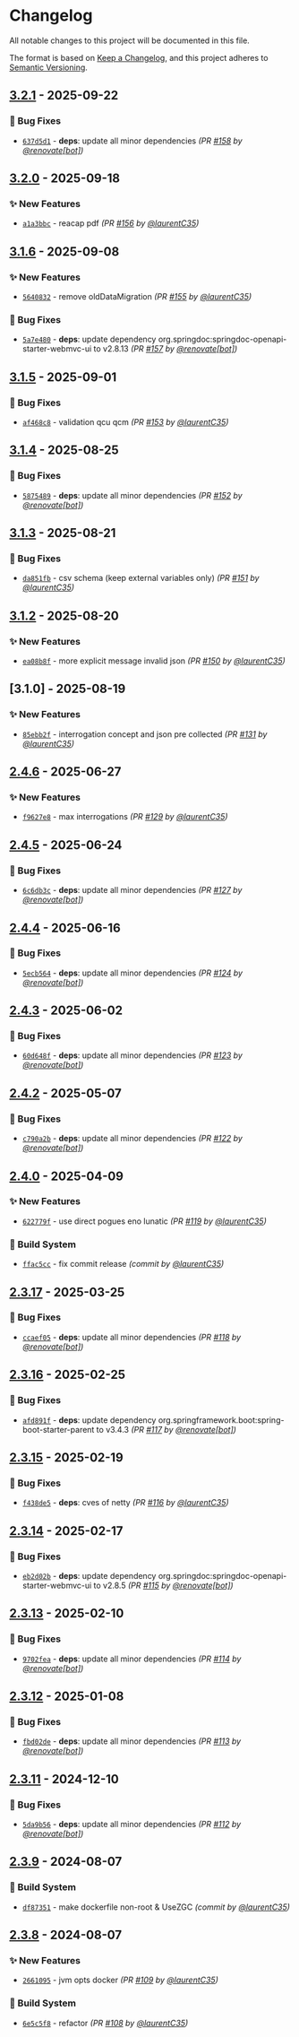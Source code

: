# Changelog
All notable changes to this project will be documented in this file.

The format is based on [Keep a Changelog](https://keepachangelog.com/en/1.0.0/),
and this project adheres to [Semantic Versioning](https://semver.org/spec/v2.0.0.html).

## [3.2.1] - 2025-09-22
### :bug: Bug Fixes
- [`637d5d1`](https://github.com/InseeFr/Public-Enemy-Back-Office/commit/637d5d178840f4a2cf9c1ba26e9cdd9d3379917b) - **deps**: update all minor dependencies *(PR [#158](https://github.com/InseeFr/Public-Enemy-Back-Office/pull/158) by [@renovate[bot]](https://github.com/apps/renovate))*


## [3.2.0] - 2025-09-18
### :sparkles: New Features
- [`a1a3bbc`](https://github.com/InseeFr/Public-Enemy-Back-Office/commit/a1a3bbcdc9c44502c918ed4694ae1e301914e399) - reacap pdf *(PR [#156](https://github.com/InseeFr/Public-Enemy-Back-Office/pull/156) by [@laurentC35](https://github.com/laurentC35))*


## [3.1.6] - 2025-09-08
### :sparkles: New Features
- [`5640832`](https://github.com/InseeFr/Public-Enemy-Back-Office/commit/5640832fe927c2a291b2b1fad9f7918a2efe886e) - remove oldDataMigration *(PR [#155](https://github.com/InseeFr/Public-Enemy-Back-Office/pull/155) by [@laurentC35](https://github.com/laurentC35))*

### :bug: Bug Fixes
- [`5a7e480`](https://github.com/InseeFr/Public-Enemy-Back-Office/commit/5a7e480a5efb847c59d95f22184c9b415a68407a) - **deps**: update dependency org.springdoc:springdoc-openapi-starter-webmvc-ui to v2.8.13 *(PR [#157](https://github.com/InseeFr/Public-Enemy-Back-Office/pull/157) by [@renovate[bot]](https://github.com/apps/renovate))*


## [3.1.5] - 2025-09-01
### :bug: Bug Fixes
- [`af468c8`](https://github.com/InseeFr/Public-Enemy-Back-Office/commit/af468c81efdb6c8f46992868859e2ba9c9382946) - validation qcu qcm *(PR [#153](https://github.com/InseeFr/Public-Enemy-Back-Office/pull/153) by [@laurentC35](https://github.com/laurentC35))*


## [3.1.4] - 2025-08-25
### :bug: Bug Fixes
- [`5875489`](https://github.com/InseeFr/Public-Enemy-Back-Office/commit/587548941cf3995a4e62aa5730299bad07292b7c) - **deps**: update all minor dependencies *(PR [#152](https://github.com/InseeFr/Public-Enemy-Back-Office/pull/152) by [@renovate[bot]](https://github.com/apps/renovate))*


## [3.1.3] - 2025-08-21
### :bug: Bug Fixes
- [`da851fb`](https://github.com/InseeFr/Public-Enemy-Back-Office/commit/da851fb3c0b257044d8337e1bb3416951ddf3421) - csv schema (keep external variables only) *(PR [#151](https://github.com/InseeFr/Public-Enemy-Back-Office/pull/151) by [@laurentC35](https://github.com/laurentC35))*


## [3.1.2] - 2025-08-20
### :sparkles: New Features
- [`ea08b8f`](https://github.com/InseeFr/Public-Enemy-Back-Office/commit/ea08b8f4634db28e11d6eb06001153bce34fe211) - more explicit message invalid json *(PR [#150](https://github.com/InseeFr/Public-Enemy-Back-Office/pull/150) by [@laurentC35](https://github.com/laurentC35))*


## [3.1.0] - 2025-08-19
### :sparkles: New Features
- [`85ebb2f`](https://github.com/InseeFr/Public-Enemy-Back-Office/commit/85ebb2fa26a8b1578e053f0def772605ea764e2a) - interrogation concept and json pre collected *(PR [#131](https://github.com/InseeFr/Public-Enemy-Back-Office/pull/131) by [@laurentC35](https://github.com/laurentC35))*


## [2.4.6] - 2025-06-27
### :sparkles: New Features
- [`f9627e8`](https://github.com/InseeFr/Public-Enemy-Back-Office/commit/f9627e8dadd276293884a4716b22a019a9fec560) - max interrogations *(PR [#129](https://github.com/InseeFr/Public-Enemy-Back-Office/pull/129) by [@laurentC35](https://github.com/laurentC35))*


## [2.4.5] - 2025-06-24
### :bug: Bug Fixes
- [`6c6db3c`](https://github.com/InseeFr/Public-Enemy-Back-Office/commit/6c6db3cda2de743d5fefaddcda6f0e6a22f1c377) - **deps**: update all minor dependencies *(PR [#127](https://github.com/InseeFr/Public-Enemy-Back-Office/pull/127) by [@renovate[bot]](https://github.com/apps/renovate))*


## [2.4.4] - 2025-06-16
### :bug: Bug Fixes
- [`5ecb564`](https://github.com/InseeFr/Public-Enemy-Back-Office/commit/5ecb5642229880e71e82f57eeec3f7ec8db5175e) - **deps**: update all minor dependencies *(PR [#124](https://github.com/InseeFr/Public-Enemy-Back-Office/pull/124) by [@renovate[bot]](https://github.com/apps/renovate))*


## [2.4.3] - 2025-06-02
### :bug: Bug Fixes
- [`60d648f`](https://github.com/InseeFr/Public-Enemy-Back-Office/commit/60d648f73c994fc7b0ec857dcf489c7fd97268c5) - **deps**: update all minor dependencies *(PR [#123](https://github.com/InseeFr/Public-Enemy-Back-Office/pull/123) by [@renovate[bot]](https://github.com/apps/renovate))*


## [2.4.2] - 2025-05-07
### :bug: Bug Fixes
- [`c790a2b`](https://github.com/InseeFr/Public-Enemy-Back-Office/commit/c790a2bf4f808626cde3909dfed4e96eb7b0bf04) - **deps**: update all minor dependencies *(PR [#122](https://github.com/InseeFr/Public-Enemy-Back-Office/pull/122) by [@renovate[bot]](https://github.com/apps/renovate))*


## [2.4.0] - 2025-04-09
### :sparkles: New Features
- [`622779f`](https://github.com/InseeFr/Public-Enemy-Back-Office/commit/622779ff1916df1a44afe6468891799075c29074) - use direct pogues eno lunatic *(PR [#119](https://github.com/InseeFr/Public-Enemy-Back-Office/pull/119) by [@laurentC35](https://github.com/laurentC35))*

### :construction_worker: Build System
- [`ffac5cc`](https://github.com/InseeFr/Public-Enemy-Back-Office/commit/ffac5cc0655d00aba272955749b542615af65021) - fix commit release *(commit by [@laurentC35](https://github.com/laurentC35))*


## [2.3.17] - 2025-03-25
### :bug: Bug Fixes
- [`ccaef05`](https://github.com/InseeFr/Public-Enemy-Back-Office/commit/ccaef053928a932be24d3c0d55a9affca25312ab) - **deps**: update all minor dependencies *(PR [#118](https://github.com/InseeFr/Public-Enemy-Back-Office/pull/118) by [@renovate[bot]](https://github.com/apps/renovate))*


## [2.3.16] - 2025-02-25
### :bug: Bug Fixes
- [`afd891f`](https://github.com/InseeFr/Public-Enemy-Back-Office/commit/afd891fe270312ced8ab91d55469e00e034f9287) - **deps**: update dependency org.springframework.boot:spring-boot-starter-parent to v3.4.3 *(PR [#117](https://github.com/InseeFr/Public-Enemy-Back-Office/pull/117) by [@renovate[bot]](https://github.com/apps/renovate))*


## [2.3.15] - 2025-02-19
### :bug: Bug Fixes
- [`f438de5`](https://github.com/InseeFr/Public-Enemy-Back-Office/commit/f438de526ef2d5c8a1042e76fd7c115a7d2f3bcf) - **deps**: cves of netty *(PR [#116](https://github.com/InseeFr/Public-Enemy-Back-Office/pull/116) by [@laurentC35](https://github.com/laurentC35))*


## [2.3.14] - 2025-02-17
### :bug: Bug Fixes
- [`eb2d02b`](https://github.com/InseeFr/Public-Enemy-Back-Office/commit/eb2d02b4f9150ca183cc008cc4ac9c3a84be79a7) - **deps**: update dependency org.springdoc:springdoc-openapi-starter-webmvc-ui to v2.8.5 *(PR [#115](https://github.com/InseeFr/Public-Enemy-Back-Office/pull/115) by [@renovate[bot]](https://github.com/apps/renovate))*


## [2.3.13] - 2025-02-10
### :bug: Bug Fixes
- [`9702fea`](https://github.com/InseeFr/Public-Enemy-Back-Office/commit/9702feaa6de82e628078e55fa6a7469e1a92d937) - **deps**: update all minor dependencies *(PR [#114](https://github.com/InseeFr/Public-Enemy-Back-Office/pull/114) by [@renovate[bot]](https://github.com/apps/renovate))*


## [2.3.12] - 2025-01-08
### :bug: Bug Fixes
- [`fbd02de`](https://github.com/InseeFr/Public-Enemy-Back-Office/commit/fbd02de1caa58cd4d82c6c7bc912432220ae416d) - **deps**: update all minor dependencies *(PR [#113](https://github.com/InseeFr/Public-Enemy-Back-Office/pull/113) by [@renovate[bot]](https://github.com/apps/renovate))*


## [2.3.11] - 2024-12-10
### :bug: Bug Fixes
- [`5da9b56`](https://github.com/InseeFr/Public-Enemy-Back-Office/commit/5da9b56f1bb07965f32a0b66afd0922085c99840) - **deps**: update all minor dependencies *(PR [#112](https://github.com/InseeFr/Public-Enemy-Back-Office/pull/112) by [@renovate[bot]](https://github.com/apps/renovate))*


## [2.3.9] - 2024-08-07
### :construction_worker: Build System
- [`df87351`](https://github.com/InseeFr/Public-Enemy-Back-Office/commit/df87351ff0daee2eb2730f078cb1e1ae2054cb6e) - make dockerfile non-root & UseZGC *(commit by [@laurentC35](https://github.com/laurentC35))*


## [2.3.8] - 2024-08-07
### :sparkles: New Features
- [`2661095`](https://github.com/InseeFr/Public-Enemy-Back-Office/commit/26610952090aae1504234987cfb617ba093604c9) - jvm opts docker *(PR [#109](https://github.com/InseeFr/Public-Enemy-Back-Office/pull/109) by [@laurentC35](https://github.com/laurentC35))*

### :construction_worker: Build System
- [`6e5c5f8`](https://github.com/InseeFr/Public-Enemy-Back-Office/commit/6e5c5f849f466ae6fa17eaedcb13ed8897036e93) - refactor *(PR [#108](https://github.com/InseeFr/Public-Enemy-Back-Office/pull/108) by [@laurentC35](https://github.com/laurentC35))*

[2.3.8]: https://github.com/InseeFr/Public-Enemy-Back-Office/compare/2.3.7...2.3.8
[2.3.9]: https://github.com/InseeFr/Public-Enemy-Back-Office/compare/2.3.8...2.3.9
[2.3.11]: https://github.com/InseeFr/Public-Enemy-Back-Office/compare/2.3.10...2.3.11
[2.3.12]: https://github.com/InseeFr/Public-Enemy-Back-Office/compare/2.3.11...2.3.12
[2.3.13]: https://github.com/InseeFr/Public-Enemy-Back-Office/compare/2.3.12...2.3.13
[2.3.14]: https://github.com/InseeFr/Public-Enemy-Back-Office/compare/2.3.13...2.3.14
[2.3.15]: https://github.com/InseeFr/Public-Enemy-Back-Office/compare/2.3.14...2.3.15
[2.3.16]: https://github.com/InseeFr/Public-Enemy-Back-Office/compare/2.3.15...2.3.16
[2.3.17]: https://github.com/InseeFr/Public-Enemy-Back-Office/compare/2.3.16...2.3.17
[2.4.0]: https://github.com/InseeFr/Public-Enemy-Back-Office/compare/2.3.17...2.4.0
[2.4.2]: https://github.com/InseeFr/Public-Enemy-Back-Office/compare/2.4.1...2.4.2
[2.4.3]: https://github.com/InseeFr/Public-Enemy-Back-Office/compare/2.4.2...2.4.3
[2.4.4]: https://github.com/InseeFr/Public-Enemy-Back-Office/compare/2.4.3...2.4.4
[2.4.5]: https://github.com/InseeFr/Public-Enemy-Back-Office/compare/2.4.4...2.4.5
[2.4.6]: https://github.com/InseeFr/Public-Enemy-Back-Office/compare/2.4.5...2.4.6
[3.1.2]: https://github.com/InseeFr/Public-Enemy-Back-Office/compare/3.1.1...3.1.2
[3.1.3]: https://github.com/InseeFr/Public-Enemy-Back-Office/compare/3.1.2...3.1.3
[3.1.4]: https://github.com/InseeFr/Public-Enemy-Back-Office/compare/3.1.3...3.1.4
[3.1.5]: https://github.com/InseeFr/Public-Enemy-Back-Office/compare/3.1.4...3.1.5
[3.1.6]: https://github.com/InseeFr/Public-Enemy-Back-Office/compare/3.1.5...3.1.6
[3.2.0]: https://github.com/InseeFr/Public-Enemy-Back-Office/compare/3.1.6...3.2.0
[3.2.1]: https://github.com/InseeFr/Public-Enemy-Back-Office/compare/3.2.0...3.2.1
